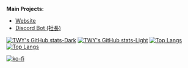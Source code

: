 **Main Projects:**
- [Website](https://twy.name)
- [Discord Bot (社長)](https://github.com/t-wy/discord_bot_public)

[![TWY's GitHub stats-Dark](https://github-readme-stats-t-wy.vercel.app/api?show_icons=true&theme=omni&icon_color=ffaacc&include_all_commits=true&hide_rank=true&line_height=44)](https://github.com/t-wy/github-readme-stats#gh-dark-mode-only)
[![TWY's GitHub stats-Light](https://github-readme-stats-t-wy.vercel.app/api?show_icons=true&theme=rose&icon_color=ff6699&bg_color=eee6eb&include_all_commits=true&hide_rank=true&line_height=44)](https://github.com/t-wy/github-readme-stats#gh-light-mode-only)
[![Top Langs](https://github-readme-stats-t-wy.vercel.app/api/top-langs/?langs_count=8&layout=donut&theme=omni&icon_color=ffaacc)](https://github.com/t-wy/github-readme-stats#gh-dark-mode-only)
[![Top Langs](https://github-readme-stats-t-wy.vercel.app/api/top-langs/?langs_count=8&layout=donut&theme=rose&icon_color=ff6699&bg_color=eee6eb)](https://github.com/t-wy/github-readme-stats#gh-light-mode-only)

[![ko-fi](https://ko-fi.com/img/githubbutton_sm.svg)](https://ko-fi.com/E1E1TZF4V)

